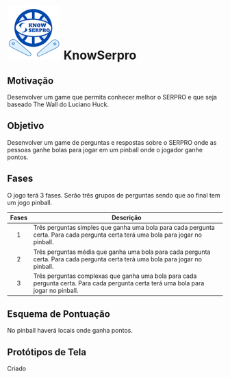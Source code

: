 # <img src="logo125.png" alt="logoserpro" /> KnowSerpro

## Motivação

Desenvolver um game que permita conhecer melhor o SERPRO e que seja baseado The Wall do Luciano Huck.

## Objetivo 

Desenvolver um game de perguntas e respostas sobre o SERPRO onde as pessoas ganhe bolas para jogar em um pinball onde o jogador ganhe pontos.

## Fases

O jogo terá 3 fases. Serão três grupos de perguntas sendo que ao final tem um jogo pinball.

| Fases | Descrição                                                    |
| :---: | ------------------------------------------------------------ |
|   1   | Três perguntas simples que ganha uma bola para cada pergunta certa. Para cada pergunta certa terá uma bola para jogar no pinball. |
|   2   | Três perguntas média que ganha uma bola para cada pergunta certa. Para cada pergunta certa terá uma bola para jogar no pinball. |
|   3   | Três perguntas complexas que ganha uma bola para cada pergunta certa. Para cada pergunta certa terá uma bola para jogar no pinball. |

## Esquema de Pontuação

No pinball haverá locais onde ganha pontos.

## Protótipos de Tela
Criado
